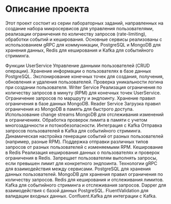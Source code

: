 # Описание проекта
Этот проект состоит из серии лабораторных заданий, направленных на создание набора микросервисов для управления пользователями, реализации ограничения по количеству запросов (rate-limiting), обработки событий и кеширования. Основные сервисы реализованы с использованием gRPC для коммуникации, PostgreSQL и MongoDB для хранения данных, Redis для кеширования и Kafka для событийного стриминга.

Функции
  UserService
    Управление данными пользователей (CRUD операции).
    Хранение информации о пользователях в базе данных PostgreSQL.
    Экспонирование конечных точек для создания, получения, обновления и удаления пользователей.
    Проверка уникальности логина при создании пользователя.
  Writer Service
    Реализация ограничения по количеству запросов в минуту (RPM) для конечных точек UserService.
    Ограничение запросов по маршруту и эндпоинту.
    Хранение правил ограничения в базе данных MongoDB.
  Reader Service
    Загрузка правил ограничения из MongoDB в память для быстрого доступа.
    Использование change streams MongoDB для отслеживания изменений в ограничениях.
    Обработка проверок лимита в памяти с учетом многозадачности и потокобезопасности.
  Интеграция с Kafka
    Отправка запросов пользователей в Kafka для событийного стриминга.
    Динамическая настройка генерации событий от разных пользователей (например, разные RPM).
    Поддержка отправки различных типов запросов от разных пользователей с изменяемыми RPM.
  Кеширование в Redis
    Реализация кеширования данных о пользователях и проверок ограничения в Redis.
    Запрещает пользователям выполнять запросы, если превышен лимит для конкретного эндпоинта.
Технологии
  gRPC для взаимодействия между сервисами.
  PostgreSQL для хранения данных пользователей.
  MongoDB для хранения правил ограничения по количеству запросов.
  Redis для кеширования и отслеживания лимитов.
  Kafka для событийного стриминга и отслеживания запросов.
  Dapper для взаимодействия с базой данных PostgreSQL.
  FluentValidation для валидации входных данных.
  Confluent.Kafka для интеграции с Kafka.
